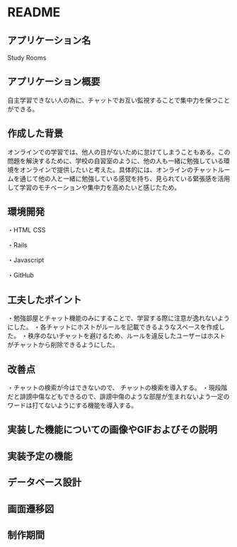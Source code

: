 # README

## アプリケーション名  

Study Rooms

## アプリケーション概要  

自主学習できない人の為に、チャットでお互い監視することで集中力を保つことができる。  

## 作成した背景

オンラインでの学習では、他人の目がないために怠けてしまうこともある。この問題を解決するために、学校の自習室のように、他の人も一緒に勉強している環境をオンラインで提供したいと考えた。具体的には、オンラインのチャットルームを通じて他の人と一緒に勉強している感覚を持ち、見られている緊張感を活用して学習のモチベーションや集中力を高めたいと感じたため。

## 環境開発  

・HTML CSS

・Rails

・Javascript

・GitHub


## 工夫したポイント

・勉強部屋とチャット機能のみにすることで、学習する際に注意が逸れないようにした。
・各チャットにホストがルールを記載できるようなスペースを作成した。
・秩序のないチャットを避けるため、ルールを違反したユーザーはホストがチャットから削除できるようにした。


## 改善点
・チャットの検索が今はできないので、 チャットの検索を導入する。
・現段階だと誹謗中傷などもできるので、誹謗中傷のような部屋が生まれないよう一定のワードは打てないようにする機能を導入する。

## 実装した機能についての画像やGIFおよびその説明



## 実装予定の機能


## データベース設計

## 画面遷移図

## 制作期間
